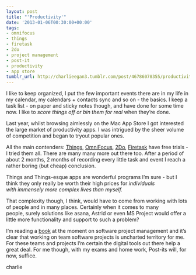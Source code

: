 ```yaml
---
layout: post
title: "'Productivity'"
date: '2013-01-06T00:30:00+00:00'
tags:
- omnifocus
- things
- firetask
- 2do
- project management
- post-it
- productivity
- app store
tumblr_url: http://charlieegan3.tumblr.com/post/46786078355/productivity
---
```

I like to keep organized, I put the few important events there are in my life in my calendar, my calendars + contacts sync and so on - the basics. I keep a task list - on paper and sticky notes though, and have done for some time now. I like to _score things off or bin them for real_ when they’re done.

Last year, whilst browsing aimlessly on the Mac App Store I got interested the large market of productivity apps. I was intrigued by the sheer volume of competition and began to tryout popular ones.

All the main contenders: [Things](http://culturedcode.com/things/), [OmniFocus](http://www.omnigroup.com/products/omnifocus/), [2Do](http://www.2doapp.com/), [Firetask](http://firetask.com/) have free trials - I tried them all. There are many many more out there too. After a period of about 2 months, 2 months of recording every little task and event I reach a rather boring (but cheap) conclusion.

Things and Things-esque apps are wonderful programs I’m sure - but I think they only really be worth their high prices for _individuals with immensely more complex lives than myself._

That complexity though, I think, would have to come from working with lots of people and in many places. Certainly when it comes to many people, surely solutions like asana, Astrid or even MS Project would offer a little more functionality and support to such a problem?

I’m reading a [book](http://en.wikipedia.org/wiki/The_Mythical_Man-Month) at the moment on software project management and it’s clear that working on team software projects is uncharted territory for me. For these teams and projects I’m certain the digital tools out there help a great deal. For me though, with my exams and home work, Post-its will, for now, suffice.

charlie